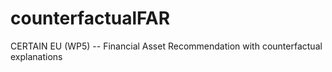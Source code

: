 # counterfactualFAR
CERTAIN EU (WP5) -- Financial Asset Recommendation with counterfactual explanations
